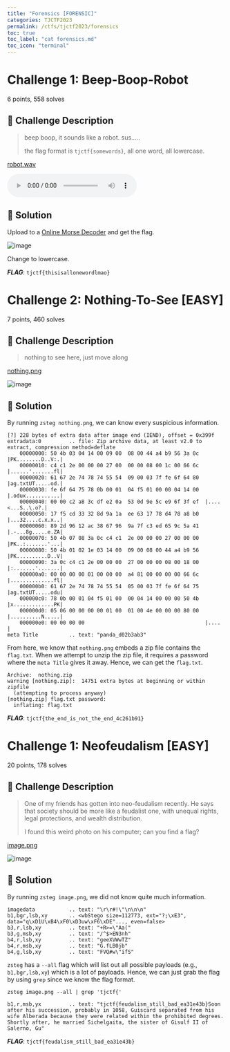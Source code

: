 ```yaml
---
title: "Forensics [FORENSIC]"
categories: TJCTF2023
permalink: /ctfs/tjctf2023/forensics
toc: true
toc_label: "cat forensics.md"
toc_icon: "terminal"
---
```


# Challenge 1: Beep-Boop-Robot
6 points, 558 solves

## 📁 Challenge Description
>beep boop, it sounds like a robot. sus.....
>
>the flag format is `tjctf{somewords}`, all one word, all lowercase.

[robot.wav](https://tjctf-2023-rctf.storage.googleapis.com/uploads/dc92777abc2bef4ebf4171d42bd77687fd6c53af74ccc04ee571dbb02a253a9b/robot.wav)

<audio controls>
  <source src="https://tjctf-2023-rctf.storage.googleapis.com/uploads/dc92777abc2bef4ebf4171d42bd77687fd6c53af74ccc04ee571dbb02a253a9b/robot.wav" type="audio/wav">
</audio>

## 🚩 Solution

Upload to a [Online Morse Decoder](https://morsecode.world/international/decoder/audio-decoder-adaptive.html) and get the flag.

![image](https://github.com/pikaroot/pikaroot.github.io/assets/107750005/7aa486ee-181c-4f99-ae56-85dc2ef609b0)

Change to lowercase.

***FLAG***: `tjctf{thisisallonewordlmao}`

# Challenge 2: Nothing-To-See [EASY]
7 points, 460 solves

## 📁 Challenge Description
>nothing to see here, just move along

[nothing.png](https://tjctf-2023-rctf.storage.googleapis.com/uploads/765d3a5ba2b9a320cf76a4fd3b9a8322e0319b5dda6e65fe73d4ce9bc80a37dd/nothing.png)

![image](https://github.com/pikaroot/pikaroot.github.io/assets/107750005/4e38cfbd-c515-4c5e-9a9a-65fdbd6df700)

## 🚩 Solution

By running `zsteg nothing.png`, we can know every suspicious information.

```
[?] 228 bytes of extra data after image end (IEND), offset = 0x399f
extradata:0         .. file: Zip archive data, at least v2.0 to extract, compression method=deflate
    00000000: 50 4b 03 04 14 00 09 00  08 00 44 a4 b9 56 3a 0c  |PK........D..V:.|
    00000010: c4 c1 2e 00 00 00 27 00  00 00 08 00 1c 00 66 6c  |......'.......fl|
    00000020: 61 67 2e 74 78 74 55 54  09 00 03 7f fe 6f 64 80  |ag.txtUT.....od.|
    00000030: fe 6f 64 75 78 0b 00 01  04 f5 01 00 00 04 14 00  |.odux...........|
    00000040: 00 00 c2 a8 3c df e2 0a  53 0d 9e 5c e9 6f 3f ef  |....<...S..\.o?.|
    00000050: 17 f5 cd 33 32 8d 9a 1a  ee 63 17 78 d4 78 a8 b0  |...32....c.x.x..|
    00000060: 89 2d 96 12 ac 38 67 96  9a 7f c3 ed 65 9c 5a 41  |.-...8g.....e.ZA|
    00000070: 50 4b 07 08 3a 0c c4 c1  2e 00 00 00 27 00 00 00  |PK..:.......'...|
    00000080: 50 4b 01 02 1e 03 14 00  09 00 08 00 44 a4 b9 56  |PK..........D..V|
    00000090: 3a 0c c4 c1 2e 00 00 00  27 00 00 00 08 00 18 00  |:.......'.......|
    000000a0: 00 00 00 00 01 00 00 00  a4 81 00 00 00 00 66 6c  |..............fl|
    000000b0: 61 67 2e 74 78 74 55 54  05 00 03 7f fe 6f 64 75  |ag.txtUT.....odu|
    000000c0: 78 0b 00 01 04 f5 01 00  00 04 14 00 00 00 50 4b  |x.............PK|
    000000d0: 05 06 00 00 00 00 01 00  01 00 4e 00 00 00 80 00  |..........N.....|
    000000e0: 00 00 00 00                                       |....            |
meta Title          .. text: "panda_d02b3ab3"
```

From here, we know that `nothing.png` embeds a zip file contains the `flag.txt`. When we attempt to unzip the zip file, it requires a password where the `meta Title` gives it away. Hence, we can get the `flag.txt`.

```
Archive:  nothing.zip
warning [nothing.zip]:  14751 extra bytes at beginning or within zipfile
  (attempting to process anyway)
[nothing.zip] flag.txt password: 
  inflating: flag.txt
```

***FLAG***: `tjctf{the_end_is_not_the_end_4c261b91}`

# Challenge 1: Neofeudalism [EASY]
20 points, 178 solves

## 📁 Challenge Description
>One of my friends has gotten into neo-feudalism recently. He says that society should be more like a feudalist one, with unequal rights, legal protections, and wealth distribution.
>
>I found this weird photo on his computer; can you find a flag?

[image.png](https://tjctf-2023-rctf.storage.googleapis.com/uploads/12638f829bd3956e54282111f398f08b7a531ec4a5437eeb03e1ec9315236fe8/image.png)

![image](https://github.com/pikaroot/pikaroot.github.io/assets/107750005/b107fadf-b04d-4144-83c3-2ad1fda4db3e)

## 🚩 Solution

By running `zsteg image.png`, we did not know quite much information.

```
imagedata           .. text: "\r\r#!\"\n\n\n"
b1,bgr,lsb,xy       .. <wbStego size=112773, ext="?;\xE3", data="q\xD1U\xB4\xF0\xD3uw\xF6\xDE"..., even=false>
b3,r,lsb,xy         .. text: "+R>=\"Aa("
b3,g,msb,xy         .. text: "/^$>EN3nh"
b4,r,lsb,xy         .. text: "geeXVWwTZ"
b4,r,msb,xy         .. text: "G.fLB0jb"
b4,g,lsb,xy         .. text: "FVQ#w\"ifS"
```

`zsteg` has a `--all` flag which will list out all possible payloads (e.g., `b1,bgr,lsb,xy`) which is a lot of payloads. Hence, we can just grab the flag by using `grep` since we know the flag format.

```
zsteg image.png --all | grep 'tjctf{'

b1,r,msb,yx         .. text: "tjctf{feudalism_still_bad_ea31e43b}Soon after his succession, probably in 1058, Guiscard separated from his wife Alberada because they were related within the prohibited degrees. Shortly after, he married Sichelgaita, the sister of Gisulf II of Salerno, Gu"
```

***FLAG***: `tjctf{feudalism_still_bad_ea31e43b}`
